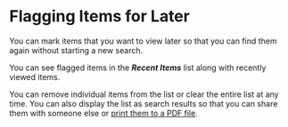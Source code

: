 # Flagging Items for Later

You can mark items that you want to view later so that you can find them again without starting a new search.

You can see flagged items in the **_Recent Items_** list along with recently viewed items.

You can remove individual items from the list or clear the entire list at any time. You can also
display the list as search results so that you can share them with someone else or
[print them to a PDF file](../pdf-report).

